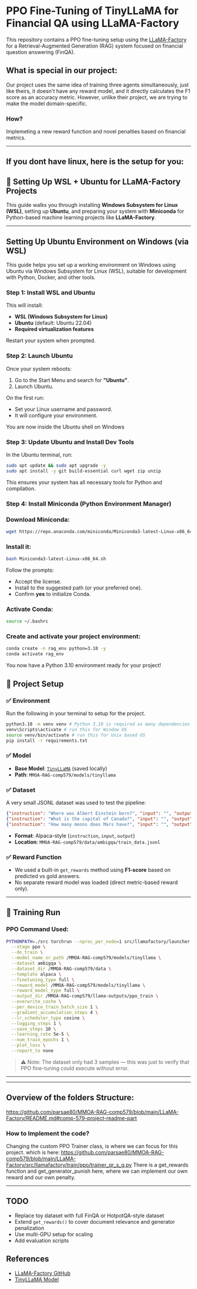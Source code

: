 # PPO Fine-Tuning of TinyLLaMA for Financial QA using LLaMA-Factory

This repository contains a PPO fine-tuning setup using the [LLaMA-Factory](https://github.com/hiyouga/LLaMA-Factory) for a Retrieval-Augmented Generation (RAG) system focused on financial question answering (FinQA).

## What is special in our project:
 Our project uses the same idea of training three agents simultaneously, just like theirs, it doesn't have any reward model, and it directly calculates the F1 score as an accuracy metric. However, unlike their project, we are trying to make the model domain-specific.

### How?
Implemeting a new reward function and novel penalties based on financial metrics.


---
## If you dont have linux, here is the setup for you:
## 🐧 Setting Up WSL + Ubuntu for LLaMA-Factory Projects

This guide walks you through installing **Windows Subsystem for Linux (WSL)**, setting up **Ubuntu**, and preparing your system with **Miniconda** for Python-based machine learning projects like **LLaMA-Factory**.

---

## Setting Up Ubuntu Environment on Windows (via WSL)

This guide helps you set up a working environment on Windows using Ubuntu via Windows Subsystem for Linux (WSL), suitable for development with Python, Docker, and other tools.

### Step 1: Install WSL and Ubuntu

This will install:
- **WSL (Windows Subsystem for Linux)**
- **Ubuntu** (default: Ubuntu 22.04)
- **Required virtualization features**

Restart your system when prompted.

### Step 2: Launch Ubuntu

Once your system reboots:

1. Go to the Start Menu and search for **"Ubuntu"**.
2. Launch Ubuntu.

On the first run:

- Set your Linux username and password.
- It will configure your environment.

You are now inside the Ubuntu shell on Windows 

### Step 3: Update Ubuntu and Install Dev Tools

In the Ubuntu terminal, run:

```bash
sudo apt update && sudo apt upgrade -y
sudo apt install -y git build-essential curl wget zip unzip
```

This ensures your system has all necessary tools for Python and compilation.

### Step 4: Install Miniconda (Python Environment Manager)

### Download Miniconda:

```bash
wget https://repo.anaconda.com/miniconda/Miniconda3-latest-Linux-x86_64.sh
```

### Install it:

```bash
bash Miniconda3-latest-Linux-x86_64.sh
```

Follow the prompts:

- Accept the license.
- Install to the suggested path (or your preferred one).
- Confirm **yes** to initialize Conda.

### Activate Conda:

```bash
source ~/.bashrc
```

### Create and activate your project environment:

```bash
conda create -n rag_env python=3.10 -y
conda activate rag_env
```

You now have a Python 3.10 environment ready for your project!

## 🔧 Project Setup

### ✅ Environment

Run the following in your terminal to setup for the project.

```sh
python3.10 -m venv venv # Python 3.10 is required as many dependencies only work with v3.10
venv\Scripts\activate # run this for Window OS
source venv/bin/activate # run this for Unix based OS
pip install -r requirements.txt
```

### ✅ Model
- **Base Model**: [`TinyLLaMA`](https://huggingface.co/cashue/tiny-llama) (saved locally)
- **Path**: `MMOA-RAG-comp579/models/tinyllama`

### ✅ Dataset
A very small JSONL dataset was used to test the pipeline:
```json
{"instruction": "Where was Albert Einstein born?", "input": "", "output": "Ulm, Germany"}
{"instruction": "What is the capital of Canada?", "input": "", "output": "Ottawa"}
{"instruction": "How many moons does Mars have?", "input": "", "output": "2"}
```
- **Format**: Alpaca-style (`instruction`, `input`, `output`)
- **Location**: `MMOA-RAG-comp579/data/ambigqa/train_data.jsonl`

### ✅ Reward Function
- We used a built-in `get_rewards` method using **F1-score** based on predicted vs gold answers.
- No separate reward model was loaded (direct metric-based reward only).

---

## 🚀 Training Run

### PPO Command Used:
```bash
PYTHONPATH=./src torchrun --nproc_per_node=1 src/llamafactory/launcher.py \
  --stage ppo \
  --do_train \
  --model_name_or_path /MMOA-RAG-comp579/models/tinyllama \
  --dataset ambigqa \
  --dataset_dir /MMOA-RAG-comp579/data \
  --template alpaca \
  --finetuning_type full \
  --reward_model /MMOA-RAG-comp579/models/tinyllama \
  --reward_model_type full \
  --output_dir /MMOA-RAG-comp579/llama-outputs/ppo_train \
  --overwrite_cache \
  --per_device_train_batch_size 1 \
  --gradient_accumulation_steps 4 \
  --lr_scheduler_type cosine \
  --logging_steps 1 \
  --save_steps 10 \
  --learning_rate 5e-5 \
  --num_train_epochs 1 \
  --plot_loss \
  --report_to none
```
> ⚠️ Note: The dataset only had 3 samples — this was just to verify that PPO fine-tuning could execute without error.

---

---



## Overview of the folders Structure:
https://github.com/parsae80/MMOA-RAG-comp579/blob/main/LLaMA-Factory/README.md#comp-579-project-readme-part


### How to Implement the code?
Changing the custom PPO Trainer class, is where we can focus for this project. which is here: 
https://github.com/parsae80/MMOA-RAG-comp579/blob/main/LLaMA-Factory/src/llamafactory/train/ppo/trainer_qr_s_g.py
There is a get_rewards function and get_generator_punish here, where we can implement our own reward and our own penalty. 


---
##  TODO
- Replace toy dataset with full FinQA or HotpotQA-style dataset
- Extend `get_rewards()` to cover document relevance and generator penalization
- Use multi-GPU setup for scaling
- Add evaluation scripts




##  References
- [LLaMA-Factory GitHub](https://github.com/hiyouga/LLaMA-Factory)
- [TinyLLaMA Model](https://huggingface.co/cashue/tiny-llama)
